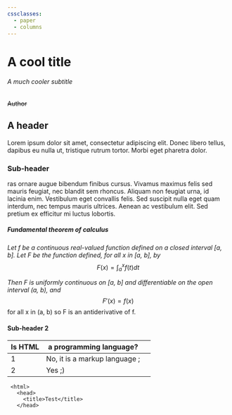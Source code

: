 ```yaml
---
cssclasses:
  - paper
  - columns
---
```

# A cool title
###### A much cooler subtitle
~~Author~~

## A header
Lorem ipsum dolor sit amet, consectetur adipiscing elit. Donec libero tellus, dapibus eu nulla ut, tristique rutrum tortor. Morbi eget pharetra dolor.

### Sub-header
ras ornare augue bibendum finibus cursus. Vivamus maximus felis sed mauris feugiat, nec blandit sem rhoncus. Aliquam non feugiat urna, id lacinia enim. Vestibulum eget convallis felis. Sed suscipit nulla eget quam interdum, nec tempus mauris ultrices. Aenean ac vestibulum elit. Sed pretium ex efficitur mi luctus lobortis.

##### Fundamental theorem of calculus
*Let f be a continuous real-valued function defined on a closed interval [a, b]. Let F be the function defined, for all x in [a, b], by* 
$$F(x) = \int _a^x f(t)dt$$

*Then F is uniformly continuous on [a, b] and differentiable on the open interval (a, b), and*
$$F'(x) = f(x)$$
for all x in (a, b) so F is an antiderivative of f.

#### Sub-header 2
| Is HTML | a programming  language?      |     |
| ------- | ----------------------------- | --- |
| 1       | No, it is a markup language ; |     |
| 2       | Yes ;)                        |     |

```
 <html>
   <head>
     <title>Test</title>
   </head>
```